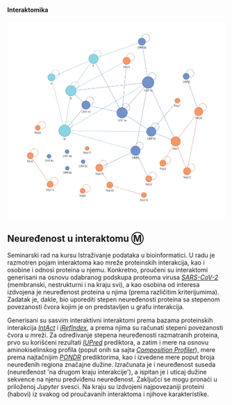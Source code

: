 #### Interaktomika
<img width="700" src="https://raw.githubusercontent.com/matfija/Neuredjenost-u-interaktomu/main/slike/SARS_iRef.png">

## Neuređenost u interaktomu :m:
Seminarski rad na kursu Istraživanje podataka u bioinformatici. U radu je razmotren pojam interaktoma kao mreže proteinskih interakcija, kao i osobine i odnosi proteina u njemu. Konkretno, proučeni su interaktomi generisani na osnovu odabranog podskupa proteoma virusa [*SARS-CoV-2*](https://www.ncbi.nlm.nih.gov/Structure/SARS-CoV-2.html) (membranski, nestrukturni i na kraju svi), a kao osobina od interesa izdvojena je neuređenost proteina u njima (prema različitim kriterijumima). Zadatak je, dakle, bio uporediti stepen neuređenosti proteina sa stepenom povezanosti čvora kojim je on predstavljen u grafu interakcija.

Generisani su sasvim interaktivni interaktomi prema bazama proteinskih interakcija [*IntAct*](https://www.ebi.ac.uk/intact/home) i [*iRefIndex*](https://irefindex.vib.be/), a prema njima su računati stepeni povezanosti čvora u mreži. Za određivanje stepena neuređenosti razmatranih proteina, prvo su korišćeni rezultati [*IUPred*](https://iupred.elte.hu/) prediktora, a zatim i mere na osnovu aminokiselinskog profila (poput onih sa sajta [*Composition Profiler*](http://www.cprofiler.org/cgi-bin/profiler.cgi)), mere prema najtačnijim [*PONDR*](http://www.pondr.com/) prediktorima, kao i izvedene mere poput broja neuređenih regiona značajne dužine. Izračunata je i neuređenost suseda (neuređenost 'na drugom kraju interakcije'), a ispitan je i uticaj dužine sekvence na njenu predviđenu neuređenost. Zaključci se mogu pronaći u priloženoj *Jupyter* svesci. Na kraju su izdvojeni najpovezaniji proteini (habovi) iz svakog od proučavanih interaktoma i njihove karakteristike.
